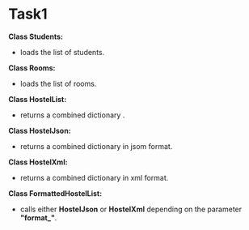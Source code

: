 # Task1

**Class Students:**
  - loads the list of students.
  
**Class Rooms:**
  - loads the list of rooms.
  
**Class HostelList:**
  - returns a combined dictionary .
  
**Class HostelJson:**
  - returns a combined dictionary in jsom format.
  
**Class HostelXml:**
  - returns a combined dictionary in xml format.
  
**Class FormattedHostelList:**
  - calls either **HostelJson** or **HostelXml** depending on the parameter **"format_"**.
